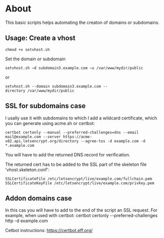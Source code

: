 # About

This basic scripts helps automating the creaton of domains or subdomains.

## Usage: Create a vhost

    chmod +x setvhost.sh

Set the domain or subdomain

    setvhost.sh —d subdomain3.example.com —u /var/www/mydir/public
or

    setvhost.sh --domain subdomain3.example.com --directory /var/www/mydir/public

## SSL for subdomains case

 I usally use it with subdomains to which I add a wildcard certificate, which you can generate using acme.sh or certbot:

    certbot certonly --manual --preferred-challenges=dns --email mail@example.com --server https://acme-v02.api.letsencrypt.org/directory --agree-tos -d example.com -d *.example.com

You will have to add the returned DNS record for verification.

The returned cert has to be added to the SSL part of the skeleton file 'vhost.skeleton.conf':

	SSLCertificateFile /etc/letsencrypt/live/example.com/fullchain.pem
	SSLCertificateKeyFile /etc/letsencrypt/live/example.com/privkey.pem

## Addon domains case

In this cas you will have to add to the end of the script an SSL request. For example, when used with certbot:
    certbot certonly --preferred-challenges http -d example.com


Cetbot instructions:
https://certbot.eff.org/



